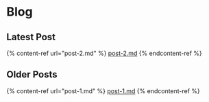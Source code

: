 # Blog

## Latest Post

{% content-ref url="post-2.md" %}
[post-2.md](post-2.md)
{% endcontent-ref %}

## Older Posts

{% content-ref url="post-1.md" %}
[post-1.md](post-1.md)
{% endcontent-ref %}
